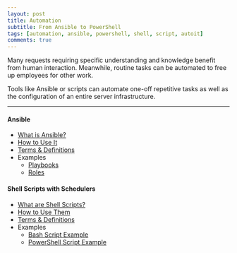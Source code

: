 ```yaml
---
layout: post
title: Automation
subtitle: From Ansible to PowerShell
tags: [automation, ansible, powershell, shell, script, autoit]
comments: true
---
```

Many requests requiring specific understanding and knowledge benefit from human interaction. Meanwhile, routine tasks can be automated to free up employees for other work. 

Tools like Ansible or scripts can automate one-off repetitive tasks as well as the configuration of an entire server infrastructure.

---
#### Ansible
- [What is Ansible?](/pages/ansible/what-is-ansible)
- [How to Use It](/pages/ansible/how-to-use-ansible)
- [Terms & Definitions](/pages/ansible/ansible-terms-and-definitions)
- Examples
    - [Playbooks](https://github.com/ansible-playbooks-tex)
    - [Roles](https://github.com/ansible-roles-tex)

#### Shell Scripts with Schedulers
- [What are Shell Scripts?](/pages/shell-scripts/what-are-shell-scripts)
- [How to Use Them](/pages/shell-scripts/how-to-use-shell-scripts)
- [Terms & Definitions](/pages/shell-scripts/shell-script-terms-and-definitions)
- Examples
    - [Bash Script Example](/pages/shell-scripts/bash-script-example)
    - [PowerShell Script Example](/pages/shell-scripts/bash-script-example)
